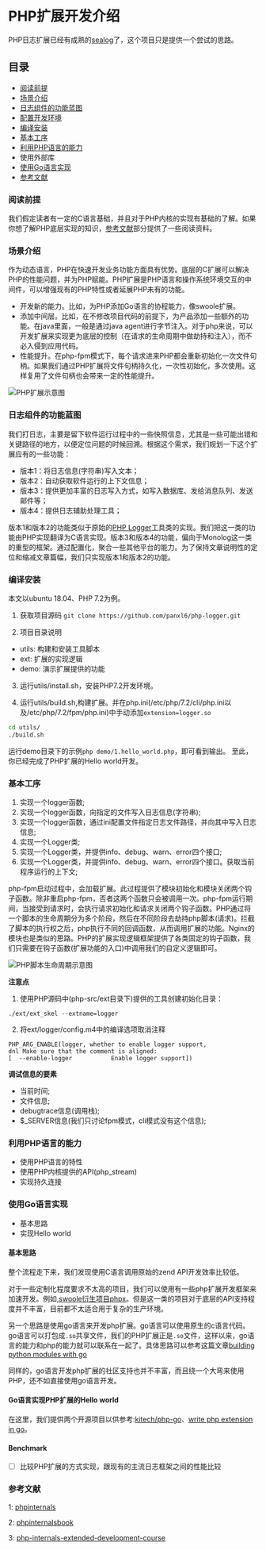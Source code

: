 # PHP扩展开发介绍

PHP日志扩展已经有成熟的[sealog](https://github.com/SeasX/SeasLog)了，这个项目只是提供一个尝试的思路。

## 目录

- [阅读前提](#阅读前提)
- [场景介绍](#场景介绍)
- [日志组件的功能蓝图](#日志组件的功能蓝图)
- [配置开发环境](#配置开发环境)
- [编译安装](#编译安装)
- [基本工序](#基本工序)
- [利用PHP语言的能力](#利用PHP语言的能力)
- 使用外部库
- [使用Go语言实现](#使用Go语言实现)
- [参考文献](#参考文献)
  

### 阅读前提
我们假定读者有一定的C语言基础，并且对于PHP内核的实现有基础的了解。如果你想了解PHP底层实现的知识，[参考文献](#参考文献)部分提供了一些阅读资料。

### 场景介绍

作为动态语言，PHP在快速开发业务功能方面具有优势。底层的C扩展可以解决PHP的性能问题，并为PHP赋能。PHP扩展是PHP语言和操作系统环境交互的中间件，可以增强现有的PHP特性或者延展PHP未有的功能。
- 开发新的能力。比如，为PHP添加Go语言的协程能力，像swoole扩展。
- 添加中间层。比如，在不修改项目代码的前提下，为产品添加一些额外的功能。在java里面，一般是通过java agent进行字节注入。对于php来说，可以开发扩展来实现更为底层的控制（在请求的生命周期中做劫持和注入），而不必入侵到应用代码。
- 性能提升。在php-fpm模式下，每个请求进来PHP都会重新初始化一次文件句柄。如果我们通过PHP扩展将文件句柄持久化，一次性初始化，多次使用。这样复用了文件句柄也会带来一定的性能提升。

![PHP扩展示意图](https://raw.githubusercontent.com/panxl6/blog/master/Images/php-logger/php-archteture.jpg)

### 日志组件的功能蓝图
我们打日志，主要是留下软件运行过程中的一些快照信息，尤其是一些可能出错和关键路径的地方，以便定位问题的时候回溯。根据这个需求，我们规划一下这个扩展应有的一些功能：
- 版本1：将日志信息(字符串)写入文本；
- 版本2：自动获取软件运行的上下文信息；
- 版本3：提供更加丰富的日志写入方式，如写入数据库、发给消息队列、发送邮件等；
- 版本4：提供日志辅助处理工具；

版本1和版本2的功能类似于原始的[PHP Logger](https://github.com/katzgrau/KLogger)工具类的实现。我们把这一类的功能由PHP实现翻译为C语言实现。版本3和版本4的功能，偏向于Monolog这一类的重型的框架。通过配置化，聚合一些其他平台的能力。为了保持文章说明性的定位和缩减文章篇幅，我们只实现版本1和版本2的功能。


### 编译安装
本文以ubuntu 18.04、PHP 7.2为例。

1. 获取项目源码
`git clone https://github.com/panxl6/php-logger.git`

2. 项目目录说明
- utils: 构建和安装工具脚本
- ext: 扩展的实现逻辑
- demo: 演示扩展提供的功能

3. 运行utils/install.sh，安装PHP7.2开发环境。

4. 运行utils/build.sh,构建扩展。并在php.ini(/etc/php/7.2/cli/php.ini以及/etc/php/7.2/fpm/php.ini)中手动添加`extension=logger.so`
```bash
cd utils/
./build.sh
```

运行demo目录下的示例`php demo/1.hello_world.php`，即可看到输出。
至此，你已经完成了PHP扩展的Hello world开发。


### 基本工序

1. 实现一个logger函数;
2. 实现一个logger函数，向指定的文件写入日志信息(字符串);
3. 实现一个logger函数，通过ini配置文件指定日志文件路径，并向其中写入日志信息;
4. 实现一个Logger类;
5. 实现一个Logger类，并提供info、debug、warn、error四个接口;
6. 实现一个Logger类，并提供info、debug、warn、error四个接口。获取当前程序运行的上下文;

php-fpm启动过程中，会加载扩展。此过程提供了模块初始化和模块关闭两个钩子函数。除非重启php-fpm，否者这两个函数只会被调用一次。php-fpm运行期间，当接受到请求时，会执行请求初始化和请求关闭两个钩子函数。PHP通过将一个脚本的生命周期分为多个阶段，然后在不同阶段去劫持php脚本(请求)。拦截了脚本的执行权之后，php执行不同的回调函数，从而调用扩展的功能。Nginx的模块也是类似的思路。PHP的扩展实现逻辑框架提供了各类固定的钩子函数，我们只需要在钩子函数(扩展功能的入口)中调用我们的自定义逻辑即可。

![PHP脚本生命周期示意图](https://raw.githubusercontent.com/panxl6/blog/master/Images/php-logger/php-lifecycly.png)


**注意点**
1. 使用PHP源码中(php-src/ext目录下)提供的工具创建初始化目录：
```
./ext/ext_skel --extname=logger
```

2. 将ext/logger/config.m4中的编译选项取消注释
```
PHP_ARG_ENABLE(logger, whether to enable logger support,
dnl Make sure that the comment is aligned:
[  --enable-logger           Enable logger support])
```

**调试信息的要素**
- 当前时间;
- 文件信息;
- debugtrace信息(调用栈);
- $_SERVER信息(我们只讨论fpm模式，cli模式没有这个信息);

### 利用PHP语言的能力
- 使用PHP语言的特性
- 使用PHP内核提供的API(php_stream)
- 实现持久连接


### 使用Go语言实现
- 基本思路
- 实现Hello world

#### 基本思路
整个流程走下来，我们发现使用C语言调用原始的zend API开发效率比较低。

对于一些定制化程度要求不太高的项目，我们可以使用有一些php扩展开发框架来加速开发。例如,[swoole衍生项目phpx](https://github.com/swoole/phpx)。但是这一类的项目对于底层的API支持程度并不丰富，目前都不太适合用于复杂的生产环境。

另一个思路是使用go语言来开发php扩展。go语言可以使用原生的c语言代码。go语言可以打包成`.so`共享文件，我们的PHP扩展正是`.so`文件，这样以来，go语言的能力和php的能力就可以联系在一起了。具体思路可以参考这篇文章[building python modules with go](https://blog.filippo.io/building-python-modules-with-go-1-5/)

同样的，go语言开发php扩展的社区支持也并不丰富，而且绕一个大弯来使用PHP，还不如直接使用go语言开发。

#### Go语言实现PHP扩展的Hello world
在这里，我们提供两个开源项目以供参考:[kitech/php-go](https://github.com/kitech/php-go)、[write php extension in go](https://github.com/do-aki/gophp_sample)。

#### Benchmark
- [ ] 比较PHP扩展的方式实现，跟现有的主流日志框架之间的性能比较

### 参考文献

1: [phpinternals](https://phpinternals.net/)

2: [phpinternalsbook](http://www.phpinternalsbook.com/)

3: [php-internals-extended-development-course](https://github.com/huqinlou0123/php-internals-extended-development-course)
